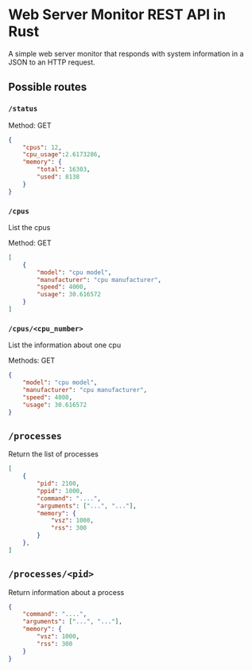 # Web Server Monitor REST API in Rust

A simple web server monitor that responds with system information in a JSON to an HTTP request.


## Possible routes

### `/status`

Method: GET

```json
{
    "cpus": 12,
    "cpu_usage":2.6173286,
    "memory": {
        "total": 16303,
        "used": 8138
    }
}
```

### `/cpus`

List the cpus

Method: GET

```json
[
    {
        "model": "cpu model",
        "manufacturer": "cpu manufacturer",
        "speed": 4000,
        "usage": 30.616572
    }
]
```

### `/cpus/<cpu_number>`

List the information about one cpu

Methods: GET

```json
{
    "model": "cpu model",
    "manufacturer": "cpu manufacturer",
    "speed": 4000,
    "usage": 30.616572
}
```

## `/processes`

Return the list of processes

```json
[
    {
        "pid": 2100,
        "ppid": 1000,
        "command": "....",
        "arguments": ["...", "..."],
        "memory": {
            "vsz": 1000,
            "rss": 300
        }
    },
]
```

## `/processes/<pid>`

Return information about a process

```json
{
    "command": "....",
    "arguments": ["...", "..."],
    "memory": {
        "vsz": 1000,
        "rss": 300
    }
}
```
